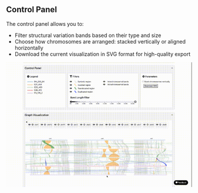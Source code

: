 ## Control Panel

The control panel allows you to:

- Filter structural variation bands based on their type and size  
- Choose how chromosomes are arranged: stacked vertically or aligned horizontally  
- Download the current visualization in SVG format for high-quality export

![Graph Visualization](assets/filter.gif)



